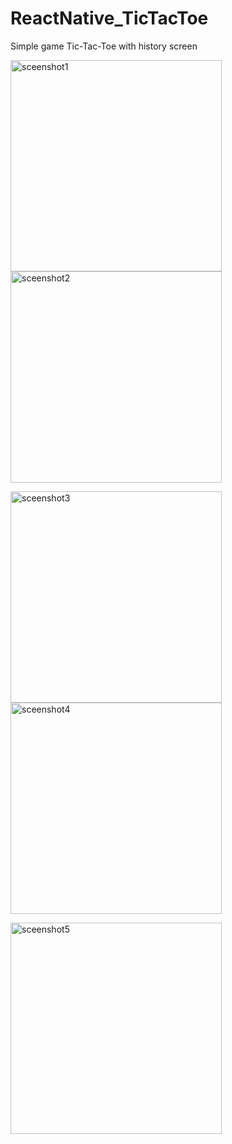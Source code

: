 # ReactNative_TicTacToe
Simple game Tic-Tac-Toe with history screen

<img width="338" alt="sceenshot1" src="https://user-images.githubusercontent.com/107763268/202912295-54b5980f-d140-4445-974e-bde69e56660f.png">     <img width="338" alt="sceenshot2" src="https://user-images.githubusercontent.com/107763268/202909323-152fcc59-0687-4db7-bd34-0a66d5d6f767.png">

<img width="338" alt="sceenshot3" src="https://user-images.githubusercontent.com/107763268/202909114-c5e94af8-b7fc-4c30-ad33-bd96f12dad33.png">     <img width="338" alt="sceenshot4" src="https://user-images.githubusercontent.com/107763268/202909121-ba366d19-0e4e-4055-a675-5294fc8835cd.png">

<img width="338" alt="sceenshot5" src="https://user-images.githubusercontent.com/107763268/202909128-da8d40e3-6b8c-4a31-92c1-324d1640fb25.png">
